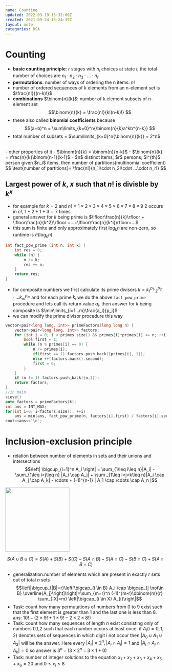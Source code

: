 ```yaml
---
name: Counting
updated: 2022-03-19 15:32:00Z
created: 2021-09-24 15:24:39Z
layout: note
categories: DSA
---
```


# Counting
- **basic counting principle**: $r$ stages with $n_i$ choices at state $i$; the total number of choices are $n_1\cdot n_2\cdot n_3\cdot ...\cdot n_r$
- **permutations**: number of ways of ordering the n items: $n!$
- number of  ordered sequences of k elements from an n-element set is $\frac{n!}{(n-k)!}$
- **combinations** $\binom{n}{k}$: number of k element subsets of n-element set
$$\binom{n}{k} = \frac{n!}{k!(n-k)!}
$$
- these also called **binomial coefficients** because
$$(a+b)^n =  \sum\limits_{k=0}^n{\binom{n}{k}a^kb^{n-k}}
$$
-  total number of subsets = $\sum\limits_{k=0}^n{\binom{n}{k}} = 2^n$
<br>
- other properties of it
	- $\binom{n}{k} = \binom{n}{n-k}$
	- $\binom{n}{k} = \frac{n}{k}\binom{n-1}{k-1}$ 
- $n$ distinct items; $r$ persons; $i^{th}$ person given $n_i$ items, then number of partitions(multinomial coefficient)
$$ \text{number of partitions}= \frac{n!}{n_1!\cdot n_2!\cdot ...\cdot n_r!}
$$

## Largest power of $k$, $x$ such that $n!$ is divisble by $k^x$
- for example for $k=2$ and $n! = 1\times2\times3\times4\times5\times6\times7\times8\times9$
	2 occurs in $n!$, $1+2+1+3=7$ times
- general answer for $k$ being prime is $\lfloor\frac{n}{k}\rfloor + \lfloor\frac{n}{k^2}\rfloor +...+\lfloor\frac{n}{k^i}\rfloor+...$ 
- this sum is finite and only approximately first $\log_k n$ are non-zero, so runtime is $\mathcal{O}(\log_k n)$ 
```cpp
int fact_pow_prime (int n, int k) {
	int res = 0;
	while (n) {
		n /= k;
		res += n;
	}
	return res;
}
```
- for composite numbers we first calculate its prime divisors $k=k_1^{p_1}\cdot_2^{p_2}\cdot...k_m^{p_m}$ and for each prime $k_i$ we do the above `fact_pow_prime` procedure and lets call its return value $a_i$.
	then answer for $k$ being composite is $\min\limits_{i=1...m}\frac{a_i}{p_i}$
- we can modify the prime divisor procedure this way
```cpp
vector<pair<long long, int>> primeFactors(long long n) {
	vector<pair<long long, int>> factors;
	for (int i = 0; i < primes.size() && primes[i]*primes[i] <= n; ++i){
		bool first = 1;
		while (n % primes[i] == 0) {
			n /= primes[i];
			if(first == 1) factors.push_back({primes[i], 1});
			else ++(factors.back().second);
			first = 0;
		}
	}
	if (n != 1) factors.push_back({n,1});         
	return factors;
}
//in main
sieve()
auto factors = primeFactors(k);
int ans = INT_MAX;
for(int i=0; i<factors.size(); ++i)
	ans = min(ans, fact_pow_prime(n, factors[i].first) / factors[i].second);
cout<<ans<<'\n';
```

# Inclusion-exclusion principle
- relation between number of elements in sets and their unions and intersections
$$\left| \bigcup_{i=1}^n A_i \right| = \sum_{1\leq i\leq n}|A_i| - \sum_{1\leq i<j\leq n} |A_i \cap A_j| + \sum _{1\leq i<j<k\leq n}|A_i \cap A_j \cap A_k| - \cdots + (-1)^{n-1} | A_1 \cap \cdots \cap A_n |$$
<img src="../_resources/33f7df8f8abc28f818629f3e79facb12.png" style="width:200px; height:200px">

$$S(A \cup B \cup C) = S(A) + S(B) + S(C) - S(A \cap B) - S(A \cap C) - S(B \cap C) + S(A \cap B \cap C)$$
- generalization:number of elements which are present in exactly $r$ sets out of total $n$ sets
$$\left|\bigcup_{|B|=r}\left[\bigcap_{i \in B} A_i \cap \bigcap_{j \not\in B} \overline{A_j}\right]\right|=\sum_{m=r}^n (-1)^{m-r}\dbinom{m}{r} \sum_{|X|=m} \left|\bigcap_{i \in X} A_{i}\right|$$
- Task: count how many permutations of numbers from 0 to 9 exist such that the first element is greater than 1 and the last one is less than 8. 
ans: $10!-(2\times9!+1\times 9! - 2\times2\times8!)$
- Task: count how many sequences of length $n$ exist consisting only of numbers 0,1,2 such that each number occurs at least once.
	if $A_i(i=0,1,2)$ denotes sets of sequences in which digit i not occur then $\vert A_0\cup A_1\cup A_2\vert$ will be the answer. Here every $\vert A_i\vert=2^n, \vert A_i\cap A_j \vert=1$ and $\vert A_i\cap A_j\cap A_k \vert=0$
	so answer is $3^n-(3\times 2^n - 3\times 1 + 0)$
- Task: number of integer solutions to the equation $x_1+x_2+x_3+x_4+x_5+x_6=20$ and $0\leq x_i\leq 8$